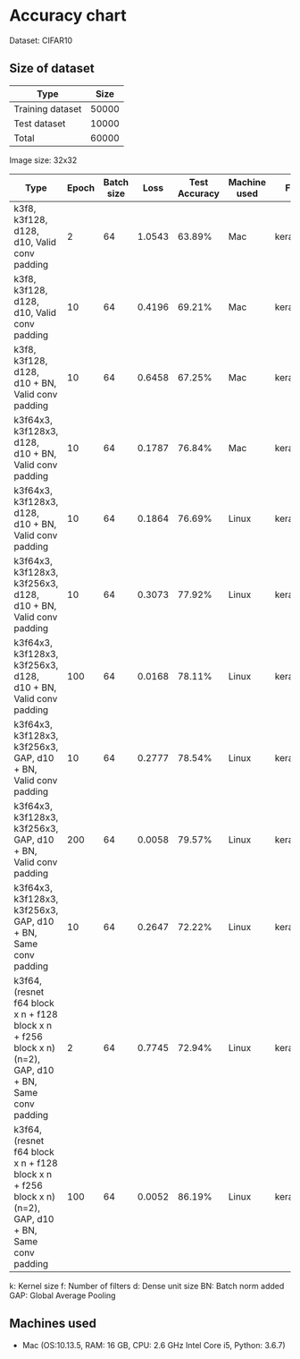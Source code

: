# Accuracy chart

Dataset: CIFAR10

## Size of dataset

Type|Size|
|---|---|
|Training dataset| 50000|
|Test dataset| 10000|
|Total | 60000|

Image size: 32x32

|Type|Epoch|Batch size | Loss|Test Accuracy | Machine used | File name |Note|
|---|---|---|---|---|---|---|---|
|k3f8, k3f128, d128, d10, Valid conv padding | 2 | 64 | 1.0543 | 63.89% | Mac | keras_baseline ||
|k3f8, k3f128, d128, d10, Valid conv padding | 10 | 64 | 0.4196 | 69.21% | Mac | keras_2 ||
|k3f8, k3f128, d128, d10 + BN, Valid conv padding | 10 | 64 | 0.6458 |67.25%| Mac | keras_3 ||
|k3f64x3, k3f128x3, d128, d10 + BN, Valid conv padding | 10 | 64 | 0.1787 |76.84%| Mac | keras_4 ||
|k3f64x3, k3f128x3, d128, d10 + BN, Valid conv padding | 10 | 64 | 0.1864 |76.69%| Linux | keras_4 ||
|k3f64x3, k3f128x3, k3f256x3, d128, d10 + BN, Valid conv padding | 10 | 64 | 0.3073 |77.92%| Linux | keras_5 ||
|k3f64x3, k3f128x3, k3f256x3, d128, d10 + BN, Valid conv padding | 100 | 64 | 0.0168 |78.11%| Linux | keras_6 ||
|k3f64x3, k3f128x3, k3f256x3, GAP, d10 + BN, Valid conv padding | 10 | 64 | 0.2777 |78.54%| Linux | keras_7 |
|k3f64x3, k3f128x3, k3f256x3, GAP, d10 + BN, Valid conv padding | 200 | 64 | 0.0058|79.57%| Linux | keras_8 ||
|k3f64x3, k3f128x3, k3f256x3, GAP, d10 + BN, Same conv padding | 10 | 64 | 0.2647 |72.22%| Linux | keras_10 ||
|k3f64, (resnet f64 block x n + f128 block x n + f256 block x n) (n=2), GAP, d10 + BN, Same conv padding | 2 | 64 | 0.7745 |72.94%| Linux | keras_9 ||
|k3f64, (resnet f64 block x n + f128 block x n + f256 block x n) (n=2), GAP, d10 + BN, Same conv padding | 100 | 64 | 0.0052 |86.19%| Linux | keras_11 | categorical accuracy during training: 0.9982 |

 k: Kernel size
 f: Number of filters
 d: Dense unit size
 BN: Batch norm added
 GAP: Global Average Pooling

## Machines used
* Mac (OS:10.13.5, RAM: 16 GB, CPU: 2.6 GHz Intel Core i5, Python: 3.6.7) 